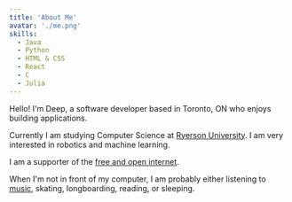 ```yaml
---
title: 'About Me'
avatar: './me.png'
skills:
  - Java
  - Python
  - HTML & CSS
  - React
  - C
  - Julia
---
```


Hello! I'm Deep, a software developer based in Toronto, ON who enjoys building applications.

Currently I am studying Computer Science at [Ryerson University](https://www.ryerson.ca/). I am very interested in robotics and machine learning.

I am a supporter of the [free and open internet](https://www.eff.org/issues/net-neutrality).

When I'm not in front of my computer, I am probably either listening to [music](https://open.spotify.com/playlist/34nbVSZTGIy4Z7SME0tsTE), skating, longboarding, reading, or sleeping.
